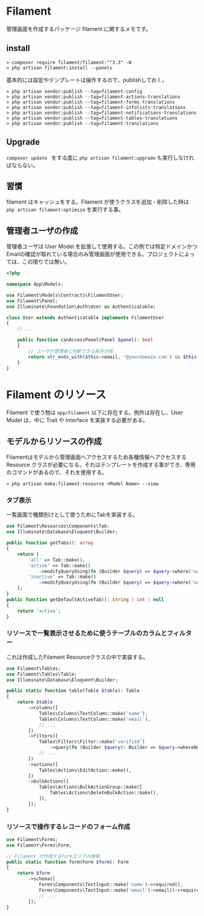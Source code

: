 # Filament
管理画面を作成するパッケージ filament に関するメモです。

## install
```shell
> composer require filament/filament:"^3.3" -W
> php artisan filament:install --panels
```

基本的には設定やテンプレートは操作するので、publishしておく。
```shell
> php artisan vendor:publish --tag=filament-config
> php artisan vendor:publish --tag=filament-actions-translations
> php artisan vendor:publish --tag=filament-forms-translations
> php artisan vendor:publish --tag=filament-infolists-translations
> php artisan vendor:publish --tag=filament-notifications-translations
> php artisan vendor:publish --tag=filament-tables-translations
> php artisan vendor:publish --tag=filament-translations
```

## Upgrade
`composer update ` をする度に `php artisan filament:upgrade` も実行しなければならない。

## 習慣
filament はキャッシュをする。Filament が使うクラスを追加・削除した時は `php artisan filament:optimize` を実行する事。

## 管理者ユーザの作成
管理者ユーザは User Model を拡張して使用する。この例では特定ドメインかつEmailの確認が取れている場合のみ管理画面が使用できる。プロジェクトによっては、この限りでは無い。
```php
<?php

namespace App\Models;

use Filament\Models\Contracts\FilamentUser;
use Filament\Panel;
use Illuminate\Foundation\Auth\User as Authenticatable;

class User extends Authenticatable implements FilamentUser
{
    // ...

    public function canAccessPanel(Panel $panel): bool
    {
        // ユーザが管理者と判断できる条件分岐
        return str_ends_with($this->email, '@yourdomain.com') && $this->hasVerifiedEmail();
    }
}
```
# Filament のリソース
Filament で使う物は `app/Filament` 以下に存在する。例外は存在し、User Model は、中に Trait や Interface を実装する必要がある。

## モデルからリソースの作成
Filamentはモデルから管理画面へアクセスするため各種情報へアクセスする Resource クラスが必要になる。それはテンプレートを作成する事ができ、専用のコマンドがあるので、それを使用する。
```shell
> php artisan make:filament-resource <Model Name> --view
```
### タブ表示
一覧画面で種類別けとして使うためにTabを実装する。
```php
use Filament\Resources\Components\Tab;
use Illuminate\Database\Eloquent\Builder;

public function getTabs(): array
{
    return [
        'all' => Tab::make(),
        'active' => Tab::make()
            ->modifyQueryUsing(fn (Builder $query) => $query->where('active', true)),
        'inactive' => Tab::make()
            ->modifyQueryUsing(fn (Builder $query) => $query->where('active', false)),
    ];
}
public function getDefaultActiveTab(): string | int | null
{
    return 'active';
}
```

### リソースで一覧表示させるために使うテーブルのカラムとフィルター
これは作成したFilament Resourceクラスの中で実装する。
```php
use Filament\Tables;
use Filament\Tables\Table;
use Illuminate\Database\Eloquent\Builder;

public static function table(Table $table): Table
{
    return $table
        ->columns([
            Tables\Columns\TextColumn::make('name'),
            Tables\Columns\TextColumn::make('email'),
            // ...
        ])
        ->filters([
            Tables\Filters\Filter::make('verified')
                ->query(fn (Builder $query): Builder => $query->whereNotNull('email_verified_at')),
            // ...
        ])
        ->actions([
            Tables\Actions\EditAction::make(),
        ])
        ->bulkActions([
            Tables\Actions\BulkActionGroup::make([
                Tables\Actions\DeleteBulkAction::make(),
            ]),
        ]);
}
```

### リソースで操作するレコードのフォーム作成
```php
use Filament\Forms;
use Filament\Forms\Form;

// Filament が作成するformエリアの情報
public static function form(Form $form): Form
{
    return $form
        ->schema([
            Forms\Components\TextInput::make('name')->required(),
            Forms\Components\TextInput::make('email')->email()->required(),
            // ...
        ]);
}
```